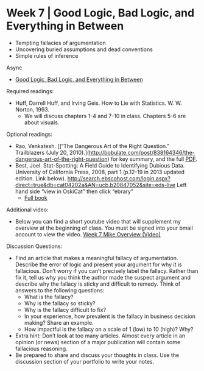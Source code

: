 # Week 7 | Good Logic, Bad Logic, and Everything in Between
* Tempting fallacies of argumentation
* Uncovering buried assumptions and dead conventions 
* Simple rules of inference


Async
* [Good Logic, Bad Logic, and Everything in Between](https://learn.datascience.berkeley.edu/ap/courses/266/sections/63f6d138-9c2e-4d9e-b9b1-4d2e70788eaf/coursework/courseModule/cb4e4ef3-04c5-45da-8eac-69ebfb8a8e23)

Required readings:
* Huff, Darrell Huff, and Irving Geis. How to Lie with Statistics. W. W. Norton, 1993.
  * We will discuss chapters 1-4 and 7-10 in class. Chapters 5-6 are about visuals.

Optional readings:
* Rao, Venkatesh. []“The Dangerous Art of the Right Question.” Trailblazers (July 20, 2010).](http://bobulate.com/post/838164346/the-dangerous-art-of-the-right-question) for key summary, and the full [PDF](./Venktatesh(2010)TheDangerousArtoftheRightQuestion.pdf).
* Best, Joel. Stat-Spotting: A Field Guide to Identifying Dubious Data. University of California Press, 2008, part 1 (p.12-19 in 2013 updated edition. Link below). http://search.ebscohost.com/login.aspx?direct=true&db=cat04202a&AN=ucb.b20847052&site=eds-live Left hand side “view in OskiCat” then click “ebrary” 
  * [Full book](./Stat-Spotting_A_Field_Guide_to_Identifying_Dubious_Data.pdf)

Additional video:
* Below you can find a short youtube video that will supplement my overview at the beginning of class. You must be signed into your bmail account to view the video. [Week 7 Mike Overview (Video)](https://youtu.be/2OZKHEHqbgs)

Discussion Questions:

* Find an article that makes a meaningful fallacy of argumentation. Describe the error of logic and present your argument for why it is fallacious. Don’t worry if you can’t precisely label the fallacy. Rather than fix it, tell us why you think the author made the suspect argument and describe why the fallacy is sticky and difficult to remedy. Think of answers to the following questions:
  * What is the fallacy?
  * Why is the fallacy so sticky?
  * Why is the fallacy difficult to fix?
  * In your experience, how prevalent is the fallacy in business decision making? Share an example.
  * How impactful is the fallacy on a scale of 1 (low) to 10 (high)? Why?
* Extra hint: Don’t look at too many articles. Almost every article in an opinion (or news) section of a major publication will contain some fallacious reasoning.
* Be prepared to share and discuss your thoughts in class. Use the discussion section of your portfolio to write your notes.
